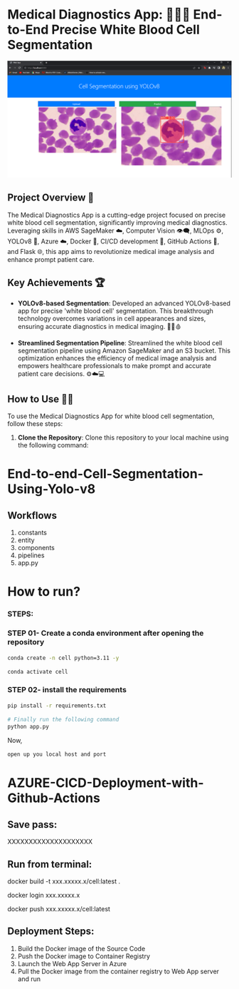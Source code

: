 # Medical Diagnostics App: 👩‍⚕️🔬 End-to-End Precise White Blood Cell Segmentation

![Medical Diagnostics App](https://github.com/pvashish/End_to_End_Cell_Segmentation_YOLOV8/blob/main/Capture.PNG)

## Project Overview 🚀

The Medical Diagnostics App is a cutting-edge project focused on precise white blood cell segmentation, significantly improving medical diagnostics. Leveraging skills in AWS SageMaker ☁️, Computer Vision 👁️‍🗨️, MLOps ⚙️, YOLOv8 🎯, Azure ☁️, Docker 🐳, CI/CD development 🔄, GitHub Actions 🤖, and Flask 🌐, this app aims to revolutionize medical image analysis and enhance prompt patient care.

## Key Achievements 🏆

- **YOLOv8-based Segmentation**: Developed an advanced YOLOv8-based app for precise 'white blood cell' segmentation. This breakthrough technology overcomes variations in cell appearances and sizes, ensuring accurate diagnostics in medical imaging. 🎯🔬🩸

- **Streamlined Segmentation Pipeline**: Streamlined the white blood cell segmentation pipeline using Amazon SageMaker and an S3 bucket. This optimization enhances the efficiency of medical image analysis and empowers healthcare professionals to make prompt and accurate patient care decisions. ⚙️☁️💻

## How to Use 📝🔧

To use the Medical Diagnostics App for white blood cell segmentation, follow these steps:

1. **Clone the Repository**: Clone this repository to your local machine using the following command:



# End-to-end-Cell-Segmentation-Using-Yolo-v8

## Workflows

1. constants
2. entity
3. components
4. pipelines
5. app.py


# How to run?
### STEPS:

### STEP 01- Create a conda environment after opening the repository

```bash
conda create -n cell python=3.11 -y
```

```bash
conda activate cell
```


### STEP 02- install the requirements
```bash
pip install -r requirements.txt
```


```bash
# Finally run the following command
python app.py
```

Now,
```bash
open up you local host and port
```


# AZURE-CICD-Deployment-with-Github-Actions

## Save pass:

XXXXXXXXXXXXXXXXXXXX


## Run from terminal:

docker build -t xxx.xxxxx.x/cell:latest .

docker login xxx.xxxxx.x

docker push xxx.xxxxx.x/cell:latest


## Deployment Steps:

1. Build the Docker image of the Source Code
2. Push the Docker image to Container Registry
3. Launch the Web App Server in Azure 
4. Pull the Docker image from the container registry to Web App server and run 
